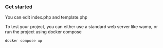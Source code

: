 ### Get started
You can edit index.php and template.php

To test your project, you can either use a standard web server like wamp, or run the project using docker compose
```
docker compose up
```
